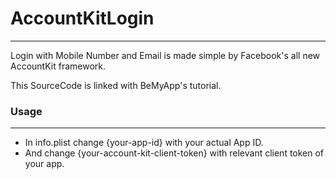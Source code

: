 # AccountKitLogin
___
Login with Mobile Number and Email is made simple by Facebook's all new AccountKit framework.

This SourceCode is linked with BeMyApp's tutorial.
  
 ### Usage
 ___
 - In info.plist change {your-app-id} with your actual App ID.
 - And change {your-account-kit-client-token} with relevant client token of your app.
